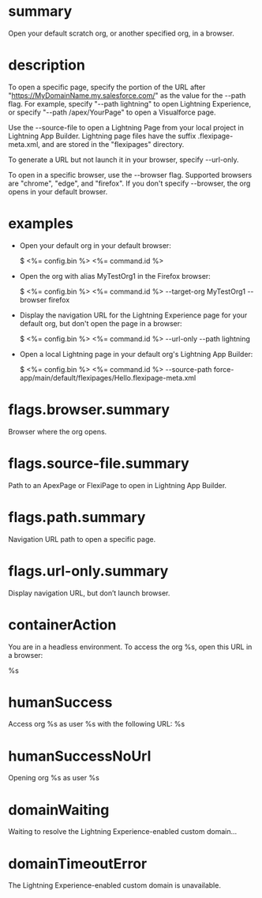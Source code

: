 # summary

Open your default scratch org, or another specified org, in a browser.

# description

To open a specific page, specify the portion of the URL after "https://MyDomainName.my.salesforce.com/" as the value for the --path flag. For example, specify "--path lightning" to open Lightning Experience, or specify "--path /apex/YourPage" to open a Visualforce page.

Use the --source-file to open a Lightning Page from your local project in Lightning App Builder. Lightning page files have the suffix .flexipage-meta.xml, and are stored in the "flexipages" directory.

To generate a URL but not launch it in your browser, specify --url-only.

To open in a specific browser, use the --browser flag. Supported browsers are "chrome", "edge", and "firefox". If you don't specify --browser, the org opens in your default browser.

# examples

- Open your default org in your default browser:

  $ <%= config.bin %> <%= command.id %>

- Open the org with alias MyTestOrg1 in the Firefox browser:

  $ <%= config.bin %> <%= command.id %> --target-org MyTestOrg1 --browser firefox

- Display the navigation URL for the Lightning Experience page for your default org, but don't open the page in a browser:

  $ <%= config.bin %> <%= command.id %> --url-only --path lightning

- Open a local Lightning page in your default org's Lightning App Builder:

  $ <%= config.bin %> <%= command.id %> --source-path force-app/main/default/flexipages/Hello.flexipage-meta.xml

# flags.browser.summary

Browser where the org opens.

# flags.source-file.summary

Path to an ApexPage or FlexiPage to open in Lightning App Builder.

# flags.path.summary

Navigation URL path to open a specific page.

# flags.url-only.summary

Display navigation URL, but don’t launch browser.

# containerAction

You are in a headless environment. To access the org %s, open this URL in a browser:

%s

# humanSuccess

Access org %s as user %s with the following URL: %s

# humanSuccessNoUrl

Opening org %s as user %s

# domainWaiting

Waiting to resolve the Lightning Experience-enabled custom domain...

# domainTimeoutError

The Lightning Experience-enabled custom domain is unavailable.
